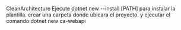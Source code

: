 CleanArchitecture
Ejecute dotnet new --install [PATH] para instalar la plantilla. crear una carpeta donde ubicara el proyecto. y ejecutar el comando dotnet new ca-webapi
